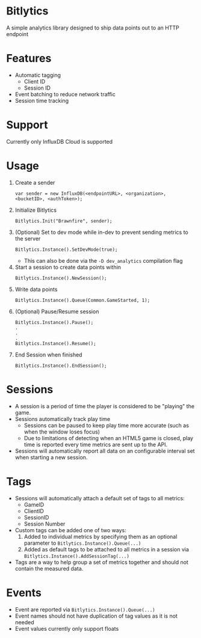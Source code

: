 # Bitlytics

A simple analytics library designed to ship data points out to an HTTP endpoint

# Features

* Automatic tagging
	* Client ID
	* Session ID
* Event batching to reduce network traffic
* Session time tracking

# Support

Currently only InfluxDB Cloud is supported

# Usage

1. Create a sender
	```
	var sender = new InfluxDB(<endpointURL>, <organization>, <bucketID>, <authToken>);
	```
1. Initialize Bitlytics
	```
	Bitlytics.Init("Brawnfire", sender);
	```
1. (Optional) Set to dev mode while in-dev to prevent sending metrics to the server
	```
	Bitlytics.Instance().SetDevMode(true);
	```
	* This can also be done via the `-D dev_analytics` compilation flag
1. Start a session to create data points within
	```
	Bitlytics.Instance().NewSession();
	```
1. Write data points
	```
	Bitlytics.Instance().Queue(Common.GameStarted, 1);
	```
1. (Optional) Pause/Resume session
	```
	Bitlytics.Instance().Pause();
	.
	.
	.
	Bitlytics.Instance().Resume();
	```
1. End Session when finished
	```
	Bitlytics.Instance().EndSession();
	```

# Sessions

* A session is a period of time the player is considered to be "playing" the game.
* Sessions automatically track play time
	* Sessions can be paused to keep play time more accurate (such as when the window loses focus)
	* Due to limitations of detecting when an HTML5 game is closed, play time is reported every time metrics are sent up to the API.
* Sessions will automatically report all data on an configurable interval set when starting a new session.

# Tags

* Sessions will automatically attach a default set of tags to all metrics:
	* GameID
	* ClientID
	* SessionID
	* Session Number
* Custom tags can be added one of two ways:
	1. Added to individual metrics by specifying them as an optional parameter to `Bitlytics.Instance().Queue(...)`
	1. Added as default tags to be attached to all metrics in a session via `Bitlytics.Instance().AddSessionTag(...)`
* Tags are a way to help group a set of metrics together and should not contain the measured data.

# Events

* Event are reported via `Bitlytics.Instance().Queue(...)`
* Event names should not have duplication of tag values as it is not needed
* Event values currently only support floats